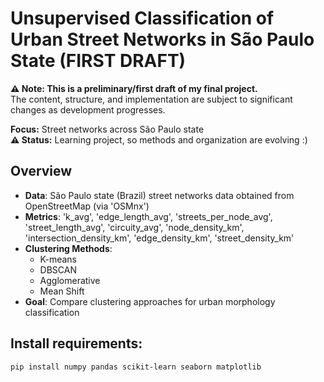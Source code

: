 # Unsupervised Classification of Urban Street Networks in São Paulo State (FIRST DRAFT)
**⚠️ Note: This is a preliminary/first draft of my final project.**  
The content, structure, and implementation are subject to significant changes as development progresses.

**Focus:** Street networks across São Paulo state  
**⚠️ Status:** Learning project, so methods and organization are evolving  :)

## Overview
- **Data**: São Paulo state (Brazil) street networks data obtained from OpenStreetMap (via 'OSMnx')
- **Metrics**: 'k_avg', 
                'edge_length_avg', 
                'streets_per_node_avg', 
                'street_length_avg',
                'circuity_avg', 
                'node_density_km', 
                'intersection_density_km', 
                'edge_density_km', 
                'street_density_km'
- **Clustering Methods**:
  - K-means
  - DBSCAN 
  - Agglomerative
  - Mean Shift
- **Goal**: Compare clustering approaches for urban morphology classification
  
## Install requirements:
   ```bash
   pip install numpy pandas scikit-learn seaborn matplotlib
